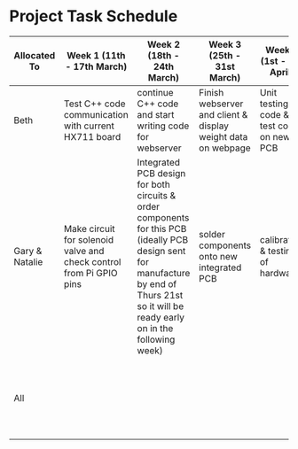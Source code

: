 # Project Task Schedule

| Allocated To | Week 1 (11th - 17th March) | Week 2 (18th - 24th March) | Week 3 (25th - 31st March) | Week 4 (1st - 7th April)  | Week 5 (8th - 14th April) | Due 15th April |
| --- | --- | --- | --- | --- | --- | --- |
| Beth | Test C++ code communication with current HX711 board| continue C++ code and start writing code for webserver | Finish webserver and client & display weight data on webpage | Unit testing for code & test code on new PCB | software documentation | |
| Gary & Natalie | Make circuit for solenoid valve and check control from Pi GPIO pins| Integrated PCB design for both circuits & order components for this PCB (ideally PCB design sent for manufacture by end of Thurs 21st so it will be ready early on in the following week)| solder components onto new integrated PCB | calibration & testing of hardware | Hardware documentation | |
| All | | | | |write report and README file on Github to give examples and diagrams of setup etc.. | prepare for demo |

